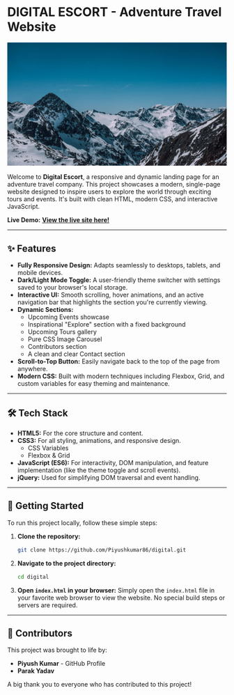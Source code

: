 # DIGITAL ESCORT - Adventure Travel Website

![Digital Escort Website Screenshot](./img/bg.png)

Welcome to **Digital Escort**, a responsive and dynamic landing page for an adventure travel company. This project showcases a modern, single-page website designed to inspire users to explore the world through exciting tours and events. It's built with clean HTML, modern CSS, and interactive JavaScript.

**Live Demo:** [**View the live site here!**](https://piyushkumar86.github.io/digital/)

---

## ✨ Features

-   **Fully Responsive Design:** Adapts seamlessly to desktops, tablets, and mobile devices.
-   **Dark/Light Mode Toggle:** A user-friendly theme switcher with settings saved to your browser's local storage.
-   **Interactive UI:** Smooth scrolling, hover animations, and an active navigation bar that highlights the section you're currently viewing.
-   **Dynamic Sections:**
    -   Upcoming Events showcase
    -   Inspirational "Explore" section with a fixed background
    -   Upcoming Tours gallery
    -   Pure CSS Image Carousel
    -   Contributors section
    -   A clean and clear Contact section
-   **Scroll-to-Top Button:** Easily navigate back to the top of the page from anywhere.
-   **Modern CSS:** Built with modern techniques including Flexbox, Grid, and custom variables for easy theming and maintenance.

---

## 🛠️ Tech Stack

-   **HTML5:** For the core structure and content.
-   **CSS3:** For all styling, animations, and responsive design.
    -   CSS Variables
    -   Flexbox & Grid
-   **JavaScript (ES6):** For interactivity, DOM manipulation, and feature implementation (like the theme toggle and scroll events).
-   **jQuery:** Used for simplifying DOM traversal and event handling.

---

## 🚀 Getting Started

To run this project locally, follow these simple steps:

1.  **Clone the repository:**
    ```bash
    git clone https://github.com/Piyushkumar86/digital.git
    ```

2.  **Navigate to the project directory:**
    ```bash
    cd digital
    ```

3.  **Open `index.html` in your browser:**
    Simply open the `index.html` file in your favorite web browser to view the website. No special build steps or servers are required.

---

## 👥 Contributors

This project was brought to life by:

-   **Piyush Kumar** - GitHub Profile
-   **Parak Yadav**

A big thank you to everyone who has contributed to this project!
